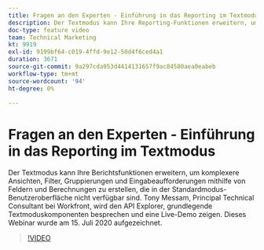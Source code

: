 ```yaml
---
title: Fragen an den Experten - Einführung in das Reporting im Textmodus
description: Der Textmodus kann Ihre Reporting-Funktionen erweitern, um komplexere Ansichten, Filter, Gruppierungen und Eingabeaufforderungen zu erstellen. Dieses Webinar wurde am 15. Juli 2020 aufgezeichnet.
doc-type: feature video
team: Technical Marketing
kt: 9919
exl-id: 9199bf64-c019-4ffd-9e12-50d4f6ced4a1
duration: 3671
source-git-commit: 9a297cda953d4414131657f9ac84580aea0eabeb
workflow-type: tm+mt
source-wordcount: '94'
ht-degree: 0%

---
```


# Fragen an den Experten - Einführung in das Reporting im Textmodus

Der Textmodus kann Ihre Berichtsfunktionen erweitern, um komplexere Ansichten, Filter, Gruppierungen und Eingabeaufforderungen mithilfe von Feldern und Berechnungen zu erstellen, die in der Standardmodus-Benutzeroberfläche nicht verfügbar sind. Tony Messam, Principal Technical Consultant bei Workfront, wird den API Explorer, grundlegende Textmoduskomponenten besprechen und eine Live-Demo zeigen. Dieses Webinar wurde am 15. Juli 2020 aufgezeichnet.

>[!VIDEO](https://video.tv.adobe.com/v/341125/?quality=12)
